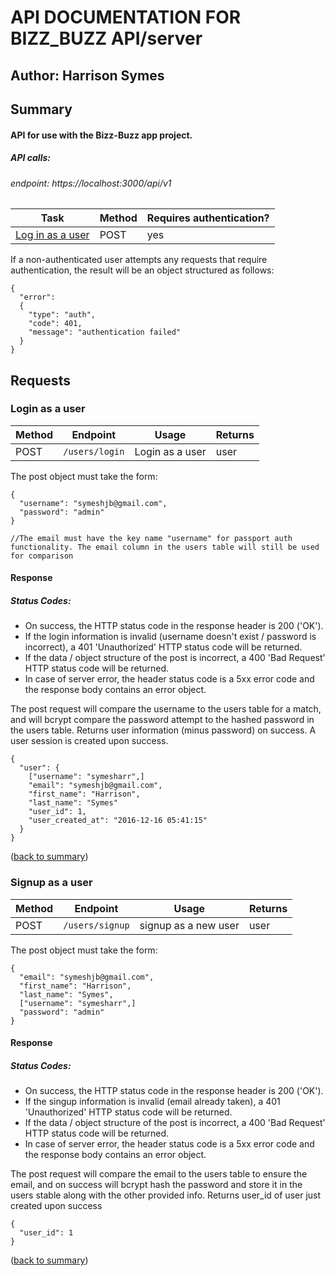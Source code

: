 # API DOCUMENTATION FOR BIZZ_BUZZ API/server

## Author: Harrison Symes

## Summary

#### API for use with the Bizz-Buzz app project.

##### API calls:

###### endpoint: https://localhost:3000/api/v1

| Task | Method | Requires authentication? |
| ------ | -------- | -------- |
| [Log in as a user](#login-as-user) | POST | yes |



If a non-authenticated user attempts any requests that require authentication, the result will be an object structured as follows:

    {
      "error":
      {
        "type": "auth",
        "code": 401,
        "message": "authentication failed"
      }
    }

## Requests

### Login as a user


| Method | Endpoint | Usage | Returns |
| ------ | -------- | ----- | ------- |
| POST | `/users/login` | Login as a user | user |


The post object must take the form:

    {
      "username": "symeshjb@gmail.com",
      "password": "admin"
    }

    //The email must have the key name "username" for passport auth functionality. The email column in the users table will still be used for comparison

#### Response

##### Status Codes:
  * On success, the HTTP status code in the response header is 200 ('OK').
  * If the login information is invalid (username doesn't exist / password is incorrect), a 401 'Unauthorized' HTTP status code will be returned.
  * If the data / object structure of the post is incorrect, a 400 'Bad Request' HTTP status code will be returned.
  * In case of server error, the header status code is a 5xx error code and the response body contains an error object.


The post request will compare the username to the users table for a match, and will bcrypt compare the password attempt to the hashed password in the users table. Returns user information (minus password) on success. A user session is created upon success.

    {
      "user": {
        ["username": "symesharr",]
        "email": "symeshjb@gmail.com",
        "first_name": "Harrison",
        "last_name": "Symes"
        "user_id": 1,
        "user_created_at": "2016-12-16 05:41:15"
      }
    }

([back to summary](#summary))  


### Signup as a user

| Method | Endpoint | Usage | Returns |
| ------ | -------- | ----- | ------- |
| POST | `/users/signup` | signup as a new user | user |

The post object must take the form:

    {
      "email": "symeshjb@gmail.com",
      "first_name": "Harrison",
      "last_name": "Symes",
      ["username": "symesharr",]
      "password": "admin"
    }

#### Response

##### Status Codes:
  * On success, the HTTP status code in the response header is 200 ('OK').
  * If the singup information is invalid (email already taken), a 401 'Unauthorized' HTTP status code will be returned.
  * If the data / object structure of the post is incorrect, a 400 'Bad Request' HTTP status code will be returned.
  * In case of server error, the header status code is a 5xx error code and the response body contains an error object.

The post request will compare the email to the users table to ensure the email, and on success will bcrypt hash the password and store it in the users stable along with the other provided info.  Returns user_id of user just created upon success

    {
      "user_id": 1
    }

([back to summary](#summary))
